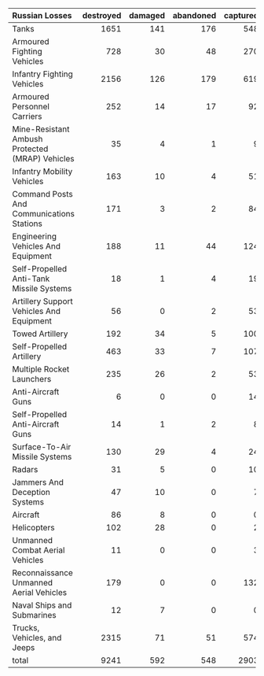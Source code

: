| Russian Losses                                   |   destroyed |   damaged |   abandoned |   captured |   total |
|:-------------------------------------------------|------------:|----------:|------------:|-----------:|--------:|
| Tanks                                            |        1651 |       141 |         176 |        548 |    2516 |
| Armoured Fighting Vehicles                       |         728 |        30 |          48 |        270 |    1076 |
| Infantry Fighting Vehicles                       |        2156 |       126 |         179 |        619 |    3080 |
| Armoured Personnel Carriers                      |         252 |        14 |          17 |         92 |     375 |
| Mine-Resistant Ambush Protected  (MRAP) Vehicles |          35 |         4 |           1 |          9 |      49 |
| Infantry Mobility Vehicles                       |         163 |        10 |           4 |         51 |     228 |
| Command Posts And Communications Stations        |         171 |         3 |           2 |         84 |     260 |
| Engineering Vehicles And Equipment               |         188 |        11 |          44 |        124 |     367 |
| Self-Propelled Anti-Tank Missile Systems         |          18 |         1 |           4 |         19 |      42 |
| Artillery Support Vehicles And Equipment         |          56 |         0 |           2 |         53 |     111 |
| Towed Artillery                                  |         192 |        34 |           5 |        100 |     331 |
| Self-Propelled Artillery                         |         463 |        33 |           7 |        107 |     610 |
| Multiple Rocket Launchers                        |         235 |        26 |           2 |         53 |     316 |
| Anti-Aircraft Guns                               |           6 |         0 |           0 |         14 |      20 |
| Self-Propelled Anti-Aircraft Guns                |          14 |         1 |           2 |          8 |      25 |
| Surface-To-Air Missile Systems                   |         130 |        29 |           4 |         24 |     187 |
| Radars                                           |          31 |         5 |           0 |         10 |      46 |
| Jammers And Deception Systems                    |          47 |        10 |           0 |          7 |      64 |
| Aircraft                                         |          86 |         8 |           0 |          0 |      94 |
| Helicopters                                      |         102 |        28 |           0 |          2 |     132 |
| Unmanned Combat Aerial Vehicles                  |          11 |         0 |           0 |          3 |      14 |
| Reconnaissance Unmanned Aerial Vehicles          |         179 |         0 |           0 |        132 |     311 |
| Naval Ships and Submarines                       |          12 |         7 |           0 |          0 |      19 |
| Trucks, Vehicles, and Jeeps                      |        2315 |        71 |          51 |        574 |    3011 |
| total                                            |        9241 |       592 |         548 |       2903 |   13284 |
